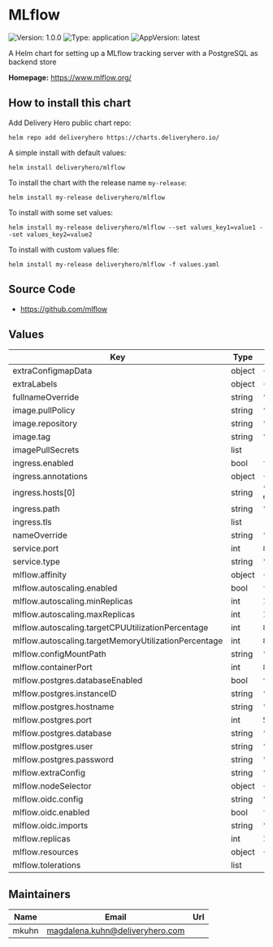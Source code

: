# MLflow

![Version: 1.0.0](https://img.shields.io/badge/Version-1.0.0-informational?style=flat-square) ![Type: application](https://img.shields.io/badge/Type-application-informational?style=flat-square) ![AppVersion: latest](https://img.shields.io/badge/AppVersion-latest-informational?style=flat-square)

A Helm chart for setting up a MLflow tracking server with a PostgreSQL as backend store

**Homepage:** <https://www.mlflow.org/>

## How to install this chart

Add Delivery Hero public chart repo:

```console
helm repo add deliveryhero https://charts.deliveryhero.io/
```

A simple install with default values:

```console
helm install deliveryhero/mlflow
```

To install the chart with the release name `my-release`:

```console
helm install my-release deliveryhero/mlflow
```

To install with some set values:

```console
helm install my-release deliveryhero/mlflow --set values_key1=value1 --set values_key2=value2
```

To install with custom values file:

```console
helm install my-release deliveryhero/mlflow -f values.yaml
```

## Source Code

* <https://github.com/mlflow>

## Values

| Key | Type | Default | Description |
|-----|------|---------|-------------|
| extraConfigmapData | object | `{}` |  |
| extraLabels | object | `{}` |  |
| fullnameOverride | string | `""` |  |
| image.pullPolicy | string | `"IfNotPresent"` |  |
| image.repository | string | `"larribas/mlflow"` |  |
| image.tag | string | `"latest"` |  |
| imagePullSecrets | list | `[]` |  |
| ingress.enabled | bool | `false` |  |
| ingress.annotations | object | `{}` |  |
| ingress.hosts[0] | string | `"chart-example.local"` |  |
| ingress.path | string | `"/"` |  |
| ingress.tls | list | `[]` |  |
| nameOverride | string | `""` |  |
| service.port | int | `80` |  |
| service.type | string | `"ClusterIP"` |  |
| mlflow.affinity | object | `{}` |  |
| mlflow.autoscaling.enabled | bool | `false` |  |
| mlflow.autoscaling.minReplicas | int | `1` |  |
| mlflow.autoscaling.maxReplicas | int | `10` |  |
| mlflow.autoscaling.targetCPUUtilizationPercentage | int | `80` |  |
| mlflow.autoscaling.targetMemoryUtilizationPercentage | int | `80` |  |
| mlflow.configMountPath | string | `"/app/pythonpath"` |  |
| mlflow.containerPort | int | `8088` |  |
| mlflow.postgres.databaseEnabled | bool | `true` |  |
| mlflow.postgres.instanceID | string | `""` |  |
| mlflow.postgres.hostname | string | `""` |  |
| mlflow.postgres.port | int | `5432` |  |
| mlflow.postgres.database | string | `"mlflow"` |  |
| mlflow.postgres.user | string | `""` |  |
| mlflow.postgres.password | string | `""` |  |
| mlflow.extraConfig | string | `""` |  |
| mlflow.nodeSelector | object | `{}` |  |
| mlflow.oidc.config | string | `""` |  |
| mlflow.oidc.enabled | bool | `false` |  |
| mlflow.oidc.imports | string | `""` |  |
| mlflow.replicas | int | `1` |  |
| mlflow.resources | object | `{}` |  |
| mlflow.tolerations | list | `[]` |  |

## Maintainers

| Name | Email | Url |
| ---- | ------ | --- |
| mkuhn | magdalena.kuhn@deliveryhero.com |  |
